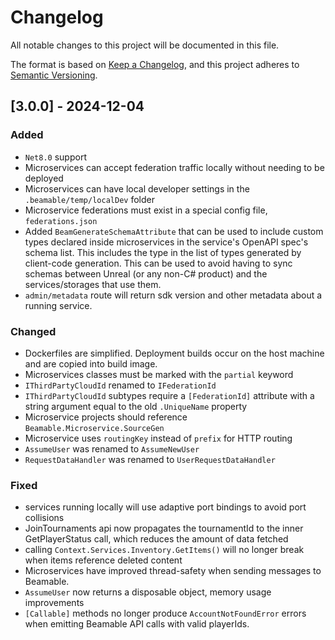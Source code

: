 # Changelog

All notable changes to this project will be documented in this file.

The format is based on [Keep a Changelog](https://keepachangelog.com/en/1.1.0/),
and this project adheres to [Semantic Versioning](https://semver.org/spec/v2.0.0.html).

## [3.0.0] - 2024-12-04

### Added
- `Net8.0` support
- Microservices can accept federation traffic locally without needing to be deployed
- Microservices can have local developer settings in the `.beamable/temp/localDev` folder
- Microservice federations must exist in a special config file, `federations.json`
- Added `BeamGenerateSchemaAttribute` that can be used to include custom types declared inside microservices in the service's OpenAPI spec's schema list.
  This includes the type in the list of types generated by client-code generation.
  This can be used to avoid having to sync schemas between Unreal (or any non-C# product) and the services/storages that use them.
- `admin/metadata` route will return sdk version and other metadata about a running service.

### Changed
- Dockerfiles are simplified. Deployment builds occur on the host machine and are copied into build image.
- Microservices classes must be marked with the `partial` keyword
- `IThirdPartyCloudId` renamed to `IFederationId`
- `IThirdPartyCloudId` subtypes require a `[FederationId]` attribute with a string argument equal to the old `.UniqueName` property
- Microservice projects should reference `Beamable.Microservice.SourceGen`
- Microservice uses `routingKey` instead of `prefix` for HTTP routing
- `AssumeUser` was renamed to `AssumeNewUser`
- `RequestDataHandler` was renamed to `UserRequestDataHandler`

### Fixed
- services running locally will use adaptive port bindings to avoid port collisions
- JoinTournaments api now propagates the tournamentId to the inner GetPlayerStatus call, which reduces the amount of data fetched
- calling `Context.Services.Inventory.GetItems()` will no longer break when items reference deleted content
- Microservices have improved thread-safety when sending messages to Beamable.
- `AssumeUser` now returns a disposable object, memory usage improvements
- `[Callable]` methods no longer produce `AccountNotFoundError` errors when emitting Beamable API calls with valid playerIds.
